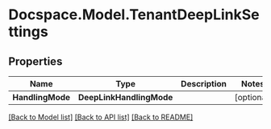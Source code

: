 # Docspace.Model.TenantDeepLinkSettings

## Properties

Name | Type | Description | Notes
------------ | ------------- | ------------- | -------------
**HandlingMode** | **DeepLinkHandlingMode** |  | [optional] 

[[Back to Model list]](../README.md#documentation-for-models) [[Back to API list]](../README.md#documentation-for-api-endpoints) [[Back to README]](../README.md)


